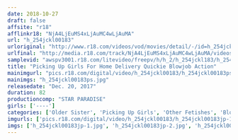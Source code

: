 ```yaml
---
date: 2018-10-27
draft: false
affsite: "r18"
afflinkr18: "NjA4LjEuMS4xLjAuMC4wLjAuMA"
url: "h_254jckl00183"
urloriginal: "http://www.r18.com/videos/vod/movies/detail/-/id=h_254jckl00183"
urlfinal: "http://media.r18.com/track/NjA4LjEuMS4xLjAuMC4wLjAuMA/videos/vod/movies/detail/-/id=h_254jckl00183"
samplevid: "awspv3001.r18.com/litevideo/freepv/h/h_2/h_254jckl183/h_254jckl183_dmb_w.mp4"
title: "Picking Up Girls For Home Delivery Quickie Blowjob Action"
mainimgurl: "pics.r18.com/digital/video/h_254jckl00183/h_254jckl00183ps.jpg"
mainimgs: "h_254jckl00183ps.jpg"
releasedate: "Dec. 20, 2017"
duration: 82
productioncomp: "STAR PARADISE"
girls: ['----']
categories: ['Older Sister', 'Picking Up Girls', 'Other Fetishes', 'Blowjob', 'Hi-Def']
imgurls: ['pics.r18.com/digital/video/h_254jckl00183/h_254jckl00183jp-1.jpg', 'pics.r18.com/digital/video/h_254jckl00183/h_254jckl00183jp-2.jpg', 'pics.r18.com/digital/video/h_254jckl00183/h_254jckl00183jp-3.jpg', 'pics.r18.com/digital/video/h_254jckl00183/h_254jckl00183jp-4.jpg', 'pics.r18.com/digital/video/h_254jckl00183/h_254jckl00183jp-5.jpg', 'pics.r18.com/digital/video/h_254jckl00183/h_254jckl00183jp-6.jpg', 'pics.r18.com/digital/video/h_254jckl00183/h_254jckl00183jp-7.jpg', 'pics.r18.com/digital/video/h_254jckl00183/h_254jckl00183jp-8.jpg', 'pics.r18.com/digital/video/h_254jckl00183/h_254jckl00183jp-9.jpg', 'pics.r18.com/digital/video/h_254jckl00183/h_254jckl00183jp-10.jpg', 'pics.r18.com/digital/video/h_254jckl00183/h_254jckl00183jp-11.jpg', 'pics.r18.com/digital/video/h_254jckl00183/h_254jckl00183jp-12.jpg', 'pics.r18.com/digital/video/h_254jckl00183/h_254jckl00183jp-13.jpg', 'pics.r18.com/digital/video/h_254jckl00183/h_254jckl00183jp-14.jpg', 'pics.r18.com/digital/video/h_254jckl00183/h_254jckl00183jp-15.jpg', 'pics.r18.com/digital/video/h_254jckl00183/h_254jckl00183jp-16.jpg', 'pics.r18.com/digital/video/h_254jckl00183/h_254jckl00183jp-17.jpg', 'pics.r18.com/digital/video/h_254jckl00183/h_254jckl00183jp-18.jpg', 'pics.r18.com/digital/video/h_254jckl00183/h_254jckl00183jp-19.jpg', 'pics.r18.com/digital/video/h_254jckl00183/h_254jckl00183jp-20.jpg']
imgs: ['h_254jckl00183jp-1.jpg', 'h_254jckl00183jp-2.jpg', 'h_254jckl00183jp-3.jpg', 'h_254jckl00183jp-4.jpg', 'h_254jckl00183jp-5.jpg', 'h_254jckl00183jp-6.jpg', 'h_254jckl00183jp-7.jpg', 'h_254jckl00183jp-8.jpg', 'h_254jckl00183jp-9.jpg', 'h_254jckl00183jp-10.jpg', 'h_254jckl00183jp-11.jpg', 'h_254jckl00183jp-12.jpg', 'h_254jckl00183jp-13.jpg', 'h_254jckl00183jp-14.jpg', 'h_254jckl00183jp-15.jpg', 'h_254jckl00183jp-16.jpg', 'h_254jckl00183jp-17.jpg', 'h_254jckl00183jp-18.jpg', 'h_254jckl00183jp-19.jpg', 'h_254jckl00183jp-20.jpg']
---
```

